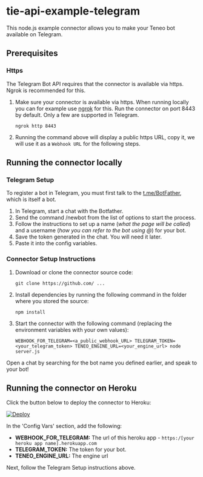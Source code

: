 # tie-api-example-telegram
This node.js example connector allows you to make your Teneo bot available on Telegram.


## Prerequisites
### Https
The Telegram Bot API requires that the connector is available via https. Ngrok is recommended for this.

1. Make sure your connector is available via https. When running locally you can for example use [ngrok](https://ngrok.com) for this. Run the connector on port 8443 by default. 
Only a few are supported in Telegram.
    ```
    ngrok http 8443
    ```
2. Running the command above will display a public https URL, copy it, we will use it as a `Webhook URL` for the following steps.


## Running the connector locally
### Telegram Setup

To register a bot in Telegram, you must first talk to the [t.me/BotFather](Botfather), which is itself a bot. 

1. In Telegram, start a chat with the Botfather.
2. Send the command /newbot from the list of options to start the process.
3. Follow the instructions to set up a name (*what the page will be called*) and a username (*how you can refer to the bot using @*) for your bot.
4. Save the token generated in the chat. You will need it later.
5. Paste it into the config variables.


### Connector Setup Instructions

1. Download or clone the connector source code:
    ```
    git clone https://github.com/ ...
    ```
2. Install dependencies by running the following command in the folder where you stored the source:
    ```
    npm install
    ``` 
3. Start the connector with the following command (replacing the environment variables with your own values):
    ```
    WEBHOOK_FOR_TELEGRAM=<a_public_webhook_URL> TELEGRAM_TOKEN=<your_telegram_token> TENEO_ENGINE_URL=<your_engine_url> node server.js
    ```

Open a chat by searching for the bot name you defined earlier, and speak to your bot!


## Running the connector on Heroku

Click the button below to deploy the connector to Heroku:

[![Deploy](https://www.herokucdn.com/deploy/button.svg?classes=noborder)](https://heroku.com/deploy?template=https://github.com/a-hoffmann/as-telegram)

In the 'Config Vars' section, add the following:
* **WEBHOOK_FOR_TELEGRAM:** The url of this heroku app - `https:/[your heroku app name].herokuapp.com`
* **TELEGRAM_TOKEN:** The token for your bot.
* **TENEO_ENGINE_URL:** The engine url


Next, follow the Telegram Setup instructions above. 
